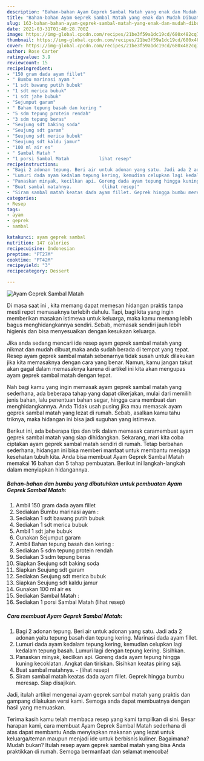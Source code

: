 ```yaml
---
description: "Bahan-bahan Ayam Geprek Sambal Matah yang enak dan Mudah Dibuat"
title: "Bahan-bahan Ayam Geprek Sambal Matah yang enak dan Mudah Dibuat"
slug: 163-bahan-bahan-ayam-geprek-sambal-matah-yang-enak-dan-mudah-dibuat
date: 2021-03-31T01:40:28.700Z
image: https://img-global.cpcdn.com/recipes/21be3f59a1dc19cd/680x482cq70/ayam-geprek-sambal-matah-foto-resep-utama.jpg
thumbnail: https://img-global.cpcdn.com/recipes/21be3f59a1dc19cd/680x482cq70/ayam-geprek-sambal-matah-foto-resep-utama.jpg
cover: https://img-global.cpcdn.com/recipes/21be3f59a1dc19cd/680x482cq70/ayam-geprek-sambal-matah-foto-resep-utama.jpg
author: Rose Carter
ratingvalue: 3.9
reviewcount: 15
recipeingredient:
- "150 gram dada ayam fillet"
- " Bumbu marinasi ayam "
- "1 sdt bawang putih bubuk"
- "1 sdt merica bubuk"
- "1 sdt jahe bubuk"
- "Sejumput garam"
- " Bahan tepung basah dan kering "
- "5 sdm tepung protein rendah"
- "3 sdm tepung beras"
- "Seujung sdt baking soda"
- "Seujung sdt garam"
- "Seujung sdt merica bubuk"
- "Seujung sdt kaldu jamur"
- "100 ml air es"
- " Sambal Matah "
- "1 porsi Sambal Matah           lihat resep"
recipeinstructions:
- "Bagi 2 adonan tepung. Beri air untuk adonan yang satu. Jadi ada 2 adonan yaitu tepung basah dan tepung kering. Marinasi dada ayam fillet."
- "Lumuri dada ayam kedalam tepung kering, kemudian celupkan lagi kedalam tepung basah. Lumuri lagi dengan tepung kering. Sisihkan."
- "Panaskan minyak, kecilkan api. Goreng dada ayam tepung hingga kuning kecoklatan. Angkat dan tiriskan. Sisihkan keatas piring saji."
- "Buat sambal matahnya.           (lihat resep)"
- "Siram sambal matah keatas dada ayam fillet. Geprek hingga bumbu meresap. Siap disajikan."
categories:
- Resep
tags:
- ayam
- geprek
- sambal

katakunci: ayam geprek sambal 
nutrition: 147 calories
recipecuisine: Indonesian
preptime: "PT27M"
cooktime: "PT42M"
recipeyield: "3"
recipecategory: Dessert

---
```



![Ayam Geprek Sambal Matah](https://img-global.cpcdn.com/recipes/21be3f59a1dc19cd/680x482cq70/ayam-geprek-sambal-matah-foto-resep-utama.jpg)

Di masa  saat ini , kita memang dapat memesan hidangan praktis tanpa mesti repot memasaknya terlebih dahulu. Tapi, bagi kita yang ingin memberikan masakan istimewa untuk keluarga, maka kamu memang lebih bagus menghidangkannya sendiri. Sebab, memasak sendiri jauh lebih higienis dan bisa menyesuaikan dengan kesukaan keluarga.

Jika anda sedang mencari ide resep ayam geprek sambal matah yang nikmat dan mudah dibuat,maka anda sudah berada di tempat yang tepat. Resep ayam geprek sambal matah  sebenarnya tidak susah untuk dilakukan jika kita memasaknya dengan cara yang benar. Namun, kamu jangan takut akan gagal dalam memasaknya 
karena di artikel ini kita akan mengupas ayam geprek sambal matah dengan tepat.  



Nah bagi kamu yang ingin memasak ayam geprek sambal matah yang sederhana, ada beberapa tahap yang dapat dikerjakan, mulai dari memilih jenis bahan, lalu penentuan bahan segar, hingga cara membuat dan menghidangkannya. Anda Tidak usah pusing jika mau memasak ayam geprek sambal matah yang lezat di rumah. Sebab, asalkan kamu  tahu triknya, maka hidangan ini bisa jadi suguhan yang istimewa.

Berikut ini, ada beberapa tips dan trik dalam memasak caramembuat ayam geprek sambal matah yang siap dihidangkan. Sekarang, mari kita coba ciptakan ayam geprek sambal matah sendiri di rumah. Tetap berbahan sederhana, hidangan ini bisa memberi manfaat untuk membantu menjaga kesehatan tubuh kita. Anda bisa membuat Ayam Geprek Sambal Matah memakai 16 bahan dan 5 tahap pembuatan. Berikut ini langkah-langkah dalam menyiapkan hidangannya.

<!--inarticleads1-->

##### Bahan-bahan dan bumbu yang dibutuhkan untuk pembuatan Ayam Geprek Sambal Matah:

1. Ambil 150 gram dada ayam fillet
1. Sediakan  Bumbu marinasi ayam :
1. Sediakan 1 sdt bawang putih bubuk
1. Sediakan 1 sdt merica bubuk
1. Ambil 1 sdt jahe bubuk
1. Gunakan Sejumput garam
1. Ambil  Bahan tepung basah dan kering :
1. Sediakan 5 sdm tepung protein rendah
1. Sediakan 3 sdm tepung beras
1. Siapkan Seujung sdt baking soda
1. Siapkan Seujung sdt garam
1. Sediakan Seujung sdt merica bubuk
1. Siapkan Seujung sdt kaldu jamur
1. Gunakan 100 ml air es
1. Sediakan  Sambal Matah :
1. Sediakan 1 porsi Sambal Matah           (lihat resep)




<!--inarticleads2-->

##### Cara membuat Ayam Geprek Sambal Matah:

1. Bagi 2 adonan tepung. Beri air untuk adonan yang satu. Jadi ada 2 adonan yaitu tepung basah dan tepung kering. Marinasi dada ayam fillet.
1. Lumuri dada ayam kedalam tepung kering, kemudian celupkan lagi kedalam tepung basah. Lumuri lagi dengan tepung kering. Sisihkan.
1. Panaskan minyak, kecilkan api. Goreng dada ayam tepung hingga kuning kecoklatan. Angkat dan tiriskan. Sisihkan keatas piring saji.
1. Buat sambal matahnya. -           (lihat resep)
1. Siram sambal matah keatas dada ayam fillet. Geprek hingga bumbu meresap. Siap disajikan.




Jadi, itulah artikel mengenai  ayam geprek sambal matah  yang praktis dan gampang dilakukan versi kami. Semoga anda dapat membuatnya dengan hasil yang memuaskan. 

Terima kasih kamu telah membaca resep yang kami tampilkan di sini. Besar harapan kami, cara membuat  Ayam Geprek Sambal Matah sederhana di atas dapat membantu Anda menyiapkan makanan yang lezat untuk keluarga/teman maupun menjadi ide untuk berbisnis kuliner. Bagaimana? Mudah bukan? Itulah resep ayam geprek sambal matah yang bisa Anda praktikkan di rumah. Semoga bermanfaat dan selamat mencoba!

